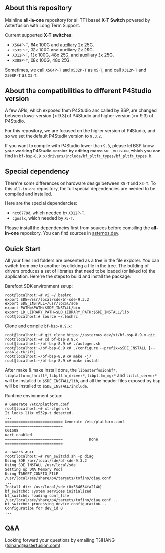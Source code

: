 ## About this repository

Mainline  **all-in-one** repository for all TF1 based **X-T Switch** powered by Asterfusion with Long Term Support.

Current supported **X-T switches**:

  - `X564P-T`,  64x 100G and auxiliary 2x 25G.
  - `X532P-T`,  32x 100G and auxiliary 2x 25G.
  - `X312P-T`,  12x 100G, 48x 25G, and  auxiliary 2x 25G.
  - `X308P-T`,  08x 100G, 48x 25G.

Sometimes, we call `X564P-T` and `X532P-T` as `X5-T`, and call `X312P-T` and `X308P-T` as `X3-T`.

## About the compatibilities to different P4Studio version

A few APIs, which exposed from P4Studio and called by BSP, are changed between lower version (< 9.3) of P4Studio and higher version (>= 9.3) of P4Studio.

For this repository, we are focused on the higher version of P4Studio, and so we set the default P4Studio version to `9.3.2`.

If you want to compile with P4Studio lower than `9.3`, please let BSP know your working P4Studio version by editing macro `SDE_VERSION`, which you can find in `bf-bsp-8.9.x/drivers/include/bf_pltfm_types/bf_pltfm_types.h`.


## Special dependency

There're some differences on hardware design between `X5-T` and `X3-T`. To this `all-in-one` repository, the full special dependencies are needed to be compiled and installed.

Here are the special dependencies:

  - `nct6779d`, which needed by `X312P-T`.
  - `cgoslx`, which needed by `X5-T`.

Please install the dependencies first from sources before compiling the **all-in-one** repository. You can find sources in [asternos.dev](https://asternos.dev/xt).

## Quick Start

All your files and folders are presented as a tree in the file explorer. You can switch from one to another by clicking a file in the tree.
The building of drivers produces a set of libraries that need to be loaded (or linked to) the application.
Here're the steps to build and install the <bf-platforms> package:

Barefoot SDK environment setup:
```
root@localhost:~# vi ~/.bashrc
export SDE=/usr/local/sde/bf-sde-9.3.2
export SDE_INSTALL=/usr/local/sde
export PATH=$PATH:$SDE_INSTALL/bin
export LD_LIBRARY_PATH=$LD_LIBRARY_PATH:$SDE_INSTALL/lib
root@localhost:# source ~/.bashrc
```
Clone and compile `bf-bsp-8.9.x`:
```
root@localhost:~# git clone https://asternos.dev/xt/bf-bsp-8.9.x.git
root@localhost:~# cd bf-bsp-8.9.x
root@localhost:~/bf-bsp-8.9.x# ./autogen.sh
root@localhost:~/bf-bsp-8.9.x# ​./configure --prefix=$SDE_INSTALL [--enable-thrift]
root@localhost:~/bf-bsp-8.9.x# ​make -j7
​root@localhost:~/bf-bsp-8.9.x# make install
```
After make & make install done, the `libasterfusionbf*`, `libplatform_thrift*`, `libpltfm_driver*`, `libpltfm_mgr*` and `libtcl_server*` will be installed to `$SDE_INSTALL/lib`, and all the header files exposed by bsp will be installed to `$SDE_INSTALL/include`.

Runtime environment setup:
```
# Generate /etc/platform.conf
root@localhost:~# xt-cfgen.sh
It looks like x532p-t detected.
...
========================== Generate /etc/platform.conf ==========================
CG1508
uart enabled
==========================            Done             ==========================

# Launch ASIC
root@localhost:~# run_switchd.sh -p diag
Using SDE /usr/local/sde/bf-sde-9.3.2
Using SDE_INSTALL /usr/local/sde
Setting up DMA Memory Pool
Using TARGET_CONFIG_FILE /usr/local/sde/share/p4/targets/tofino/diag.conf
...
Install dir: /usr/local/sde (0x564634fa2140)
bf_switchd: system services initialized
bf_switchd: loading conf_file /usr/local/sde/share/p4/targets/tofino/diag.conf...
bf_switchd: processing device configuration...
Configuration for dev_id 0
...
```

## Q&A

Looking forward your questions by emailing TSIHANG (tsihang@asterfusion.com).
